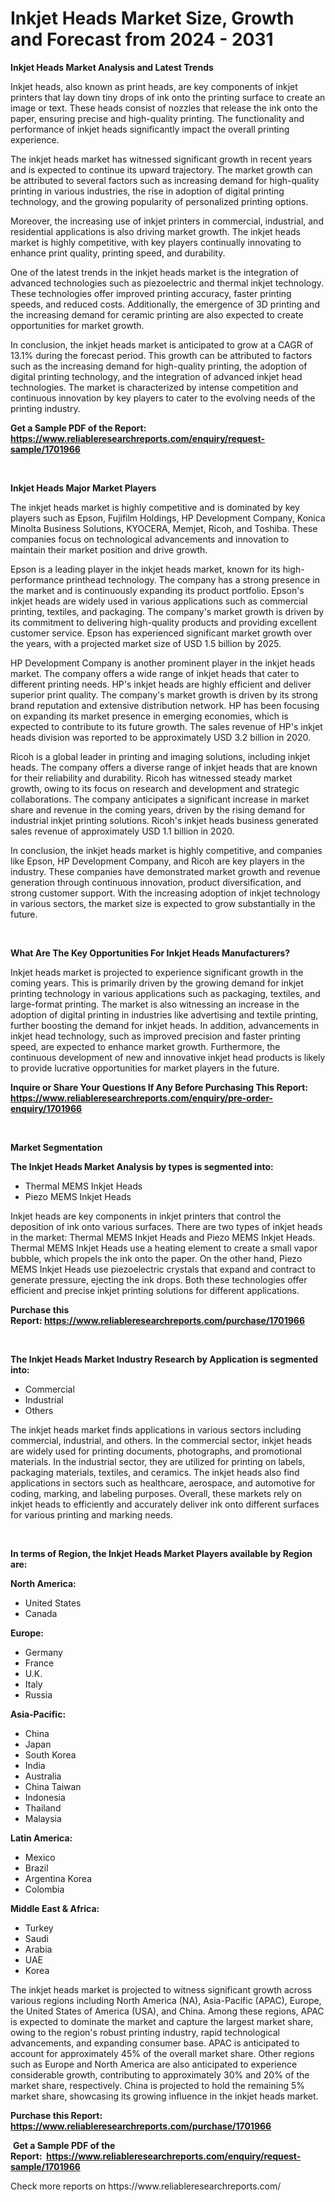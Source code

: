 <p><h1>Inkjet Heads Market Size, Growth and Forecast from 2024 - 2031</h1></p><p><strong>Inkjet Heads Market Analysis and Latest Trends</strong></p>
<p><p>Inkjet heads, also known as print heads, are key components of inkjet printers that lay down tiny drops of ink onto the printing surface to create an image or text. These heads consist of nozzles that release the ink onto the paper, ensuring precise and high-quality printing. The functionality and performance of inkjet heads significantly impact the overall printing experience.</p><p>The inkjet heads market has witnessed significant growth in recent years and is expected to continue its upward trajectory. The market growth can be attributed to several factors such as increasing demand for high-quality printing in various industries, the rise in adoption of digital printing technology, and the growing popularity of personalized printing options.</p><p>Moreover, the increasing use of inkjet printers in commercial, industrial, and residential applications is also driving market growth. The inkjet heads market is highly competitive, with key players continually innovating to enhance print quality, printing speed, and durability.</p><p>One of the latest trends in the inkjet heads market is the integration of advanced technologies such as piezoelectric and thermal inkjet technology. These technologies offer improved printing accuracy, faster printing speeds, and reduced costs. Additionally, the emergence of 3D printing and the increasing demand for ceramic printing are also expected to create opportunities for market growth.</p><p>In conclusion, the inkjet heads market is anticipated to grow at a CAGR of 13.1% during the forecast period. This growth can be attributed to factors such as the increasing demand for high-quality printing, the adoption of digital printing technology, and the integration of advanced inkjet head technologies. The market is characterized by intense competition and continuous innovation by key players to cater to the evolving needs of the printing industry.</p></p>
<p><strong>Get a Sample PDF of the Report:&nbsp; <a href="https://www.reliableresearchreports.com/enquiry/request-sample/1701966">https://www.reliableresearchreports.com/enquiry/request-sample/1701966</a></strong></p>
<p>&nbsp;</p>
<p><strong>Inkjet Heads Major Market Players</strong></p>
<p><p>The inkjet heads market is highly competitive and is dominated by key players such as Epson, Fujifilm Holdings, HP Development Company, Konica Minolta Business Solutions, KYOCERA, Memjet, Ricoh, and Toshiba. These companies focus on technological advancements and innovation to maintain their market position and drive growth.</p><p>Epson is a leading player in the inkjet heads market, known for its high-performance printhead technology. The company has a strong presence in the market and is continuously expanding its product portfolio. Epson's inkjet heads are widely used in various applications such as commercial printing, textiles, and packaging. The company's market growth is driven by its commitment to delivering high-quality products and providing excellent customer service. Epson has experienced significant market growth over the years, with a projected market size of USD 1.5 billion by 2025.</p><p>HP Development Company is another prominent player in the inkjet heads market. The company offers a wide range of inkjet heads that cater to different printing needs. HP's inkjet heads are highly efficient and deliver superior print quality. The company's market growth is driven by its strong brand reputation and extensive distribution network. HP has been focusing on expanding its market presence in emerging economies, which is expected to contribute to its future growth. The sales revenue of HP's inkjet heads division was reported to be approximately USD 3.2 billion in 2020.</p><p>Ricoh is a global leader in printing and imaging solutions, including inkjet heads. The company offers a diverse range of inkjet heads that are known for their reliability and durability. Ricoh has witnessed steady market growth, owing to its focus on research and development and strategic collaborations. The company anticipates a significant increase in market share and revenue in the coming years, driven by the rising demand for industrial inkjet printing solutions. Ricoh's inkjet heads business generated sales revenue of approximately USD 1.1 billion in 2020.</p><p>In conclusion, the inkjet heads market is highly competitive, and companies like Epson, HP Development Company, and Ricoh are key players in the industry. These companies have demonstrated market growth and revenue generation through continuous innovation, product diversification, and strong customer support. With the increasing adoption of inkjet technology in various sectors, the market size is expected to grow substantially in the future.</p></p>
<p>&nbsp;</p>
<p><strong>What Are The Key Opportunities For Inkjet Heads Manufacturers?</strong></p>
<p><p>Inkjet heads market is projected to experience significant growth in the coming years. This is primarily driven by the growing demand for inkjet printing technology in various applications such as packaging, textiles, and large-format printing. The market is also witnessing an increase in the adoption of digital printing in industries like advertising and textile printing, further boosting the demand for inkjet heads. In addition, advancements in inkjet head technology, such as improved precision and faster printing speed, are expected to enhance market growth. Furthermore, the continuous development of new and innovative inkjet head products is likely to provide lucrative opportunities for market players in the future.</p></p>
<p><strong>Inquire or Share Your Questions If Any Before Purchasing This Report: <a href="https://www.reliableresearchreports.com/enquiry/pre-order-enquiry/1701966">https://www.reliableresearchreports.com/enquiry/pre-order-enquiry/1701966</a></strong></p>
<p>&nbsp;</p>
<p><strong>Market Segmentation</strong></p>
<p><strong>The Inkjet Heads Market Analysis by types is segmented into:</strong></p>
<p><ul><li>Thermal MEMS Inkjet Heads</li><li>Piezo MEMS Inkjet Heads</li></ul></p>
<p><p>Inkjet heads are key components in inkjet printers that control the deposition of ink onto various surfaces. There are two types of inkjet heads in the market: Thermal MEMS Inkjet Heads and Piezo MEMS Inkjet Heads. Thermal MEMS Inkjet Heads use a heating element to create a small vapor bubble, which propels the ink onto the paper. On the other hand, Piezo MEMS Inkjet Heads use piezoelectric crystals that expand and contract to generate pressure, ejecting the ink drops. Both these technologies offer efficient and precise inkjet printing solutions for different applications.</p></p>
<p><strong>Purchase this Report:&nbsp;<a href="https://www.reliableresearchreports.com/purchase/1701966">https://www.reliableresearchreports.com/purchase/1701966</a></strong></p>
<p>&nbsp;</p>
<p><strong>The Inkjet Heads Market Industry Research by Application is segmented into:</strong></p>
<p><ul><li>Commercial</li><li>Industrial</li><li>Others</li></ul></p>
<p><p>The inkjet heads market finds applications in various sectors including commercial, industrial, and others. In the commercial sector, inkjet heads are widely used for printing documents, photographs, and promotional materials. In the industrial sector, they are utilized for printing on labels, packaging materials, textiles, and ceramics. The inkjet heads also find applications in sectors such as healthcare, aerospace, and automotive for coding, marking, and labeling purposes. Overall, these markets rely on inkjet heads to efficiently and accurately deliver ink onto different surfaces for various printing and marking needs.</p></p>
<p>&nbsp;</p>
<p><strong>In terms of Region, the Inkjet Heads Market Players available by Region are:</strong></p>
<p>
    <p> <strong> North America: </strong>
        <ul>
            <li>United States</li>
            <li>Canada</li>
        </ul>
        </p> 
    <p> <strong> Europe: </strong>
        <ul>
            <li>Germany</li>
            <li>France</li>
            <li>U.K.</li>
            <li>Italy</li>
            <li>Russia</li>
        </ul>
        </p> 
    <p> <strong> Asia-Pacific: </strong>
        <ul>
            <li>China</li>
            <li>Japan</li>
            <li>South Korea</li>
            <li>India</li>
            <li>Australia</li>
            <li>China Taiwan</li>
            <li>Indonesia</li>
            <li>Thailand</li>
            <li>Malaysia</li>
        </ul>
        </p> 
    <p> <strong> Latin America: </strong>
        <ul>
            <li>Mexico</li>
            <li>Brazil</li>
            <li>Argentina Korea</li>
            <li>Colombia</li>
        </ul>
        </p> 
    <p> <strong> Middle East & Africa: </strong>
        <ul>
            <li>Turkey</li>
            <li>Saudi</li>
            <li>Arabia</li>
            <li>UAE</li>
            <li>Korea</li>
        </ul>
    </p>
    </p>
<p><p>The inkjet heads market is projected to witness significant growth across various regions including North America (NA), Asia-Pacific (APAC), Europe, the United States of America (USA), and China. Among these regions, APAC is expected to dominate the market and capture the largest market share, owing to the region's robust printing industry, rapid technological advancements, and expanding consumer base. APAC is anticipated to account for approximately 45% of the overall market share. Other regions such as Europe and North America are also anticipated to experience considerable growth, contributing to approximately 30% and 20% of the market share, respectively. China is projected to hold the remaining 5% market share, showcasing its growing influence in the inkjet heads market.</p></p>
<p><strong>Purchase this Report: <a href="https://www.reliableresearchreports.com/purchase/1701966">https://www.reliableresearchreports.com/purchase/1701966</a></strong></p>
<p>&nbsp;<strong>Get a Sample PDF of the Report:&nbsp;&nbsp;<a href="https://www.reliableresearchreports.com/enquiry/request-sample/1701966">https://www.reliableresearchreports.com/enquiry/request-sample/1701966</a></strong></p>
<p><strong></strong></p>
<p>Check more reports on https://www.reliableresearchreports.com/</p>